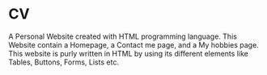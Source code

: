 # CV

A Personal Website created with HTML programming language.
This Website contain a Homepage, a Contact me page, and a My hobbies page.
This website is purly written in HTML by using its different elements like Tables, Buttons, Forms, Lists etc.
